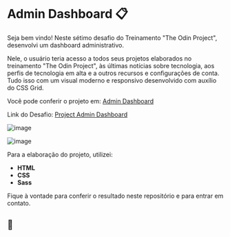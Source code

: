 # Admin Dashboard :clipboard:

Seja bem vindo! Neste sétimo desafio do Treinamento "The Odin Project", desenvolvi um dashboard administrativo.

Nele, o usuário teria acesso a todos seus projetos elaborados no treinamento "The Odin Project", às últimas notícias sobre tecnologia, aos perfis de tecnologia em alta e a outros recursos e configurações de conta. Tudo isso com um visual moderno e responsivo desenvolvido com auxílio do CSS Grid.

Você pode conferir o projeto em: [Admin Dashboard](https://gabrielcarvalhoc.github.io/admin-dashboard/)

Link do Desafio: [Project Admin Dashboard](https://www.theodinproject.com/lessons/node-path-intermediate-html-and-css-admin-dashboard)

![image](https://user-images.githubusercontent.com/82124316/180496487-9d6c63ea-692a-4d07-bc7b-838be009e1a6.png)

![image](https://user-images.githubusercontent.com/82124316/180496531-fa91151e-e8c1-436e-b257-007829982065.png)

Para a elaboração do projeto, utilizei:

- **HTML**
- **CSS**
- **Sass**

Fique à vontade para conferir o resultado neste repositório e para entrar em contato.

## :rocket:
